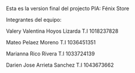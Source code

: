 Esta es la version final del projecto PIA: Fénix Store

Integrantes del equipo:

Valery Valentina Hoyos Lizarda      T.I  1018237828

Mateo Pelaez Moreno                 T.I  1036451351

Marianna Rico Rivera                T.I  1033724139

Darien Jose Arrieta Sanchez         T.I  1043673662
